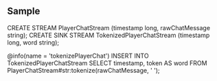 ## Sample

CREATE STREAM PlayerChatStream (timestamp long, rawChatMessage string);
CREATE SINK STREAM TokenizedPlayerChatStream (timestamp long, word string);

@info(name = 'tokenizePlayerChat')
INSERT INTO TokenizedPlayerChatStream
SELECT timestamp, token AS word
FROM PlayerChatStream#str:tokenize(rawChatMessage, ' ');